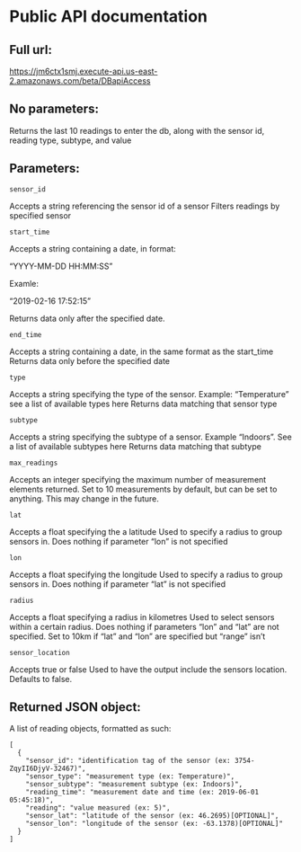 # Public API documentation

## Full url:
https://jm6ctx1smj.execute-api.us-east-2.amazonaws.com/beta/DBapiAccess

## No parameters:

Returns the last 10 readings to enter the db, along with the sensor id, reading type, subtype, and value

## Parameters:

`sensor_id`

Accepts a string referencing the sensor id of a sensor
Filters readings by specified sensor

`start_time`

Accepts a string containing a date, in format:

“YYYY-MM-DD HH:MM:SS”

Examle:

“2019-02-16 17:52:15”

Returns data only after the specified date.

`end_time`

Accepts a string containing a date, in the same format as the start_time
Returns data only before the specified date

`type`

Accepts a string specifying the type of the sensor. Example: “Temperature” see a list of available types here
Returns data matching that sensor type

`subtype`

Accepts a string specifying the subtype of a sensor. Example “Indoors”. See a list of available subtypes here
Returns data matching that subtype

`max_readings`

Accepts an integer specifying the maximum number of measurement elements returned. 
Set to 10 measurements by default, but can be set to anything. This may change in the future.

`lat`

Accepts a float specifying the a latitude
Used to specify a radius to group sensors in. Does nothing if parameter “lon” is not specified

`lon`

Accepts a float specifying the longitude
Used to specify a radius to group sensors in. Does nothing if parameter “lat” is not specified

`radius`

Accepts a float specifying a radius in kilometres
Used to select sensors within a certain radius. Does nothing if parameters “lon” and “lat” are not specified. Set to 10km if “lat” and “lon” are specified but “range” isn’t

`sensor_location`

Accepts true or false
Used to have the output include the sensors location. Defaults to false. 

## Returned JSON object:

A list of reading objects, formatted as such:
```
[
  {
    "sensor_id": "identification tag of the sensor (ex: 3754-ZqyII6DjyV-32467)",
    "sensor_type": "measurement type (ex: Temperature)",
    "sensor_subtype": "measurement subtype (ex: Indoors)",
    "reading_time": "measurement date and time (ex: 2019-06-01 05:45:18)",
    "reading": "value measured (ex: 5)",
    "sensor_lat": "latitude of the sensor (ex: 46.2695)[OPTIONAL]",
    "sensor_lon": "longitude of the sensor (ex: -63.1378)[OPTIONAL]"
  }
]
```
